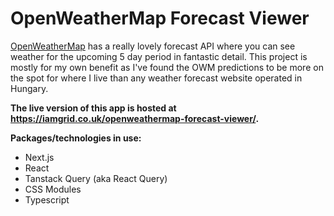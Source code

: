# OpenWeatherMap Forecast Viewer

[OpenWeatherMap](https://openweathermap.org/) has a really lovely forecast API where you can see weather for the upcoming 5 day period in fantastic detail. This project is mostly for my own benefit as I've found the OWM predictions to be more on the spot for where I live than any weather forecast website operated in Hungary. 

**The live version of this app is hosted at https://iamgrid.co.uk/openweathermap-forecast-viewer/.**

**Packages/technologies in use:**
- Next.js
- React
- Tanstack Query (aka React Query)
- CSS Modules
- Typescript

